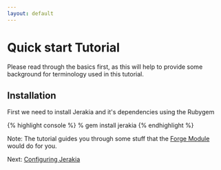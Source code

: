```yaml
---
layout: default
---
```


# Quick start Tutorial
Please read through the basics first, as this will help to provide some background for terminology used in this tutorial.

## Installation

First we need to install Jerakia and it's dependencies using the Rubygem

{% highlight console %}
% gem install jerakia
{% endhighlight %}

Note: The tutorial guides you through some stuff that the [Forge Module](https://forge.puppetlabs.com/crayfishx/jerakia) would do for you.

Next: [Configuring Jerakia](/tutorial/config)
